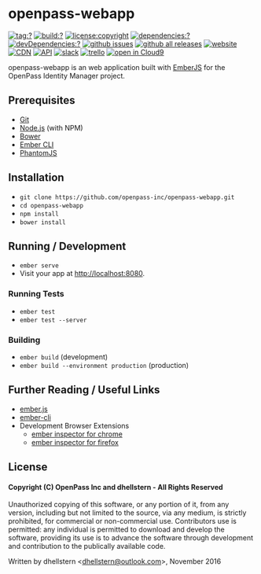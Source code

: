 # openpass-webapp

[![tag:?](https://img.shields.io/github/tag/openpass-inc/openpass-webapp.svg?style=flat-square)](https://github.com/openpass-inc/openpass-webapp/releases)
[![build:?](https://img.shields.io/travis/OpenPass-Inc/openpass-webapp/master.svg?style=flat-square)](https://travis-ci.org/openPass-inc/openpass-webapp)
[![license:copyright](https://img.shields.io/badge/license-copyright-brightgreen.svg?style=flat-square)](#license)
[![dependencies:?](https://img.shields.io/david/openpass-inc/openpass-webapp.svg?style=flat-square)](https://david-dm.org/openpass-inc/openpass-webapp)
[![devDependencies:?](https://img.shields.io/david/dev/openpass-inc/openpass-webapp.svg?style=flat-square)](https://david-dm.org/openpass-inc/openpass-webapp)
[![github issues](https://img.shields.io/github/issues/openpass-inc/openpass-webapp.svg?style=flat-square)](https://github.com/openpass-inc/openpass-webapp/issues)
[![github all releases](https://img.shields.io/github/downloads/openpass-inc/openpass-webapp/total.svg?style=flat-square)](https://github.com/openpass-inc/openpass-webapp/releases)
[![website](https://img.shields.io/website-up-down-brightgreen-ff0000/https/openpass.pw.svg?style=flat-square)](https://www.openpass.pw/)
[![CDN](https://img.shields.io/website-up-down-brightgreen-ff0000/https/cdnjs.com.svg?style=flat-square&label=CDN)](https://cdnjs.com)
[![API](https://img.shields.io/website-up-down-brightgreen-ff0000/https/api.openpass.pw.svg?style=flat-square&label=API)](https://dev.openpass.pw/docs/api)
[![slack](https://img.shields.io/badge/slack-openpass-blue.svg?style=flat-square)](https://openpass.slack.com)
[![trello](https://img.shields.io/badge/trello-openpass-blue.svg?style=flat-square)](https://trello.com/b/9VmbrZgF/openpass)
[![open in Cloud9](https://img.shields.io/badge/open%20in-Cloud9-blue.svg?style=flat-square)](https://c9.io/auth/github?r=https%3A%2F%2Fc9.io%2Fopen%2F%3Fclone_url%3Dhttps%253A%252F%252Fgithub.com%252Fopenpass-inc%252Fopenpass-webapp.git)

openpass-webapp is an web application built with [EmberJS](http://emberjs.com/)
for the OpenPass Identity Manager project.

## Prerequisites

* [Git](http://git-scm.com/)
* [Node.js](http://nodejs.org/) (with NPM)
* [Bower](http://bower.io/)
* [Ember CLI](http://ember-cli.com/)
* [PhantomJS](http://phantomjs.org/)

## Installation

* `git clone https://github.com/openpass-inc/openpass-webapp.git`
* `cd openpass-webapp`
* `npm install`
* `bower install`

## Running / Development

* `ember serve`
* Visit your app at [http://localhost:8080](http://localhost:8080).

### Running Tests

* `ember test`
* `ember test --server`

### Building

* `ember build` (development)
* `ember build --environment production` (production)

## Further Reading / Useful Links

* [ember.js](http://emberjs.com/)
* [ember-cli](http://ember-cli.com/)
* Development Browser Extensions
  * [ember inspector for chrome](https://chrome.google.com/webstore/detail/ember-inspector/bmdblncegkenkacieihfhpjfppoconhi)
  * [ember inspector for firefox](https://addons.mozilla.org/en-US/firefox/addon/ember-inspector/)

## License

#### Copyright (C) OpenPass Inc and dhellstern - All Rights Reserved

Unauthorized copying of this software, or any portion of it, from any version,
including but not limited to the source, via any medium, is strictly prohibited,
for commercial or non-commercial use. Contributors use is permitted: any
individual is permitted to download and develop the software, providing
its use is to advance the software through development and contribution
to the publically available code.

Written by dhellstern &lt;dhellstern@outlook.com&gt;, November 2016